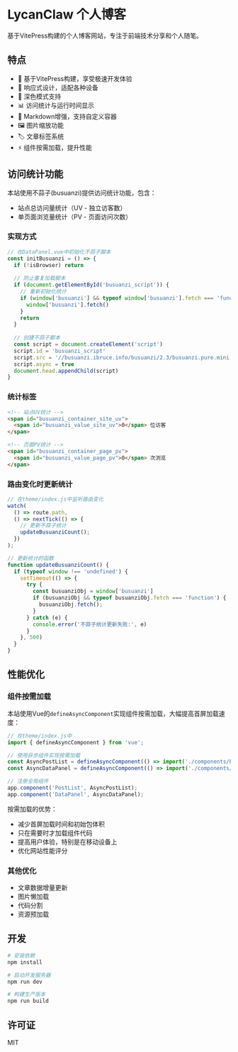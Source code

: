 # LycanClaw 个人博客

基于VitePress构建的个人博客网站，专注于前端技术分享和个人随笔。

## 特点

- 🚀 基于VitePress构建，享受极速开发体验
- 📱 响应式设计，适配各种设备
- 🌙 深色模式支持
- 📊 访问统计与运行时间显示
- 📝 Markdown增强，支持自定义容器
- 🖼️ 图片缩放功能
- 🏷️ 文章标签系统
- ⚡ 组件按需加载，提升性能

## 访问统计功能

本站使用不蒜子(busuanzi)提供访问统计功能，包含：

- 站点总访问量统计（UV - 独立访客数）
- 单页面浏览量统计（PV - 页面访问次数）

### 实现方式

```js
// 在DataPanel.vue中初始化不蒜子脚本
const initBusuanzi = () => {
  if (!isBrowser) return
  
  // 防止重复加载脚本
  if (document.getElementById('busuanzi_script')) {
    // 重新初始化统计
    if (window['busuanzi'] && typeof window['busuanzi'].fetch === 'function') {
      window['busuanzi'].fetch()
    }
    return
  }
  
  // 创建不蒜子脚本
  const script = document.createElement('script')
  script.id = 'busuanzi_script'
  script.src = '//busuanzi.ibruce.info/busuanzi/2.3/busuanzi.pure.mini.js'
  script.async = true
  document.head.appendChild(script)
}
```

### 统计标签

```html
<!-- 站点UV统计 -->
<span id="busuanzi_container_site_uv">
  <span id="busuanzi_value_site_uv">0</span> 位访客
</span>

<!-- 页面PV统计 -->
<span id="busuanzi_container_page_pv">
  <span id="busuanzi_value_page_pv">0</span> 次浏览
</span>
```

### 路由变化时更新统计

```js
// 在theme/index.js中监听路由变化
watch(
  () => route.path,
  () => nextTick(() => {
    // 更新不蒜子统计
    updateBusuanziCount();
  })
);

// 更新统计的函数
function updateBusuanziCount() {
  if (typeof window !== 'undefined') {
    setTimeout(() => {
      try {
        const busuanziObj = window['busuanzi']
        if (busuanziObj && typeof busuanziObj.fetch === 'function') {
          busuanziObj.fetch();
        }
      } catch (e) {
        console.error('不蒜子统计更新失败:', e)
      }
    }, 500)
  }
}
```

## 性能优化

### 组件按需加载

本站使用Vue的`defineAsyncComponent`实现组件按需加载，大幅提高首屏加载速度：

```js
// 在theme/index.js中
import { defineAsyncComponent } from 'vue';

// 使用异步组件实现按需加载
const AsyncPostList = defineAsyncComponent(() => import('./components/PostList.vue'));
const AsyncDataPanel = defineAsyncComponent(() => import('./components/DataPanel.vue'));

// 注册全局组件
app.component('PostList', AsyncPostList);
app.component('DataPanel', AsyncDataPanel);
```

按需加载的优势：
- 减少首屏加载时间和初始包体积
- 只在需要时才加载组件代码
- 提高用户体验，特别是在移动设备上
- 优化网站性能评分

### 其他优化

- 文章数据增量更新
- 图片懒加载
- 代码分割
- 资源预加载

## 开发

```bash
# 安装依赖
npm install

# 启动开发服务器
npm run dev

# 构建生产版本
npm run build
```

## 许可证

MIT 